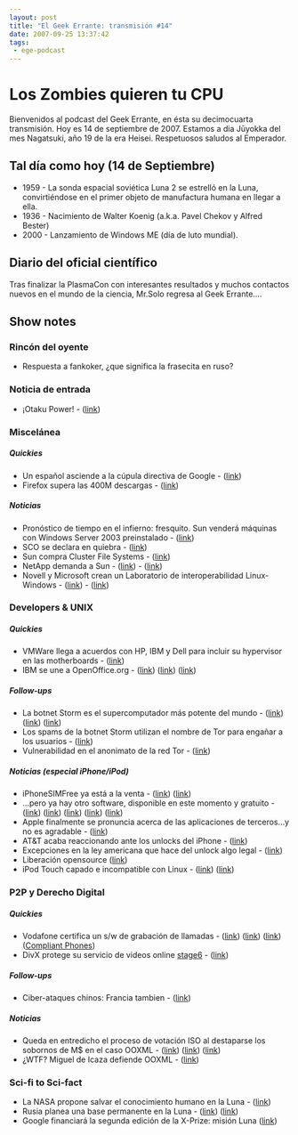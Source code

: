 ```yaml
---
layout: post
title: "El Geek Errante: transmisión #14"
date: 2007-09-25 13:37:42
tags:
 - ege-podcast
---
```


# Los Zombies quieren tu CPU
Bienvenidos al podcast del Geek Errante, en ésta su decimocuarta transmisión. Hoy es 14 de septiembre de 2007. Estamos a dia Jūyokka del mes Nagatsuki, año 19 de la era Heisei. Respetuosos saludos al Emperador.

## Tal día como hoy (14 de Septiembre)
- 1959 - La sonda espacial soviética Luna 2 se estrelló en la Luna, convirtiéndose en el primer objeto de manufactura humana en llegar a ella.
- 1936 - Nacimiento de Walter Koenig (a.k.a. Pavel Chekov y Alfred Bester)
- 2000 - Lanzamiento de Windows ME (día de luto mundial).

## Diario del oficial científico
Tras finalizar la PlasmaCon con interesantes resultados y muchos contactos nuevos en el mundo de la ciencia, Mr.Solo regresa al Geek Errante….

## Show notes

### Rincón del oyente
- Respuesta a fankoker, ¿que significa la frasecita en ruso?

### Noticia de entrada
- ¡Otaku Power! - ([link](http://www.lacarceldepapel.com/2007/09/16/%C2%A1otaku-power/))

### Miscelánea

##### Quickies
- Un español asciende a la cúpula directiva de Google - ([link](http://web.archive.org/web/20071016214437/http://theinquirer.es/2007/09/08/un_espanol_asciende_a_la_cupula_directiva_de_google.html))
- Firefox supera las 400M descargas - ([link](http://web.archive.org/web/20071016214432/http://theinquirer.es/2007/09/08/firefox_supera_los_400_millones_de_descargas.html))

##### Noticias
- Pronóstico de tiempo en el infierno: fresquito. Sun venderá máquinas con Windows Server 2003 preinstalado - ([link](http://web.archive.org/web/20071016190050/http://informationweek.com/news/showArticle.jhtml?articleID=201805889))
- SCO se declara en quiebra - ([link](https://www.linux.com/news/sco-files-bankruptcy))
- Sun compra Cluster File Systems - ([link](http://www.itjungle.com/tug/tug092707-printer05.html))
- NetApp demanda a Sun - ([link](http://www.theregister.co.uk/2007/09/05/netapp_sues_sun_over_zfs/)) - ([link](http://web.archive.org/web/20071017222937/http://opensolaris.org/jive/thread.jspa?threadID=38833&tstart=0))
- Novell y Microsoft crean un Laboratorio de interoperabilidad Linux-Windows - ([link](https://blogs.technet.microsoft.com/port25/2007/02/14/microsoft-novell-interoperability-lab-sneak-peek/)) - ([link](http://www.novell.com/news/press/2007/9/microsoft-and-novell-open-interoperability-lab.html))

### Developers & UNIX

##### Quickies
- VMWare llega a acuerdos con HP, IBM y Dell para incluir su hypervisor en las motherboards - ([link](http://bits.blogs.nytimes.com/2007/09/10/vmware-marches-onto-the-hardware/?_r=0))
- IBM se une a OpenOffice.org - ([link](http://web.archive.org/web/20070915191824/http://news.yahoo.com/s/infoworld/20070910/tc_infoworld/91720)) ([link](https://www.linux.com/news/ibm-dives-openofficeorg-development)) ([link](http://www.openoffice.org/press/ibm_press_release.html))

##### Follow-ups
- La botnet Storm es el supercomputador más potente del mundo - ([link](http://web.archive.org/web/20071011045239/http://diarioti.com/gate/n.php?id=15167)) ([link](https://it.slashdot.org/firehose.pl?op=view&id=280841)) ([link](http://web.archive.org/web/20071011013658/http://spamnation.info/blog/archives/2007/09/419eater_ddosd.html))
- Los spams de la botnet Storm utilizan el nombre de Tor para engañar a los usuarios - ([link](http://boingboing.net/2007/09/06/beware-wolf-dressed.html))
- Vulnerabilidad en el anonimato de la red Tor - ([link](http://web.archive.org/web/20080507180252/http://www.wired.com/politics/security/news/2007/09/embassy_hacks?currentPage=2))

##### Noticias (especial iPhone/iPod)
- iPhoneSIMFree ya está a la venta - ([link](http://www.macworld.co.uk/news/apple/iphone-unlock-goes-sale-19055/)) ([link](http://gizmodo.com/298300/how-the-first-iphone-unlock-went-down-updated))
- …pero ya hay otro software, disponible en este momento y gratuito - ([link](https://www.engadget.com/2007/09/11/iunlock-released-the-first-free-open-source-iphone-sim-unlock/)) ([link](https://www.engadget.com/2007/09/12/first-free-open-gui-iphone-unlock-software-tested-it-works/)) ([link](https://www.engadget.com/2007/09/12/the-story-behind-the-free-open-iphone-sim-unlock-software/)) ([link](ttp://gizmodo.com/298473/false-hacker-poses-as-iphone-dev-team-unlock-author-tries-to-grab-41560-donation)) ([link](https://hipertextual.com/archivo/2007/09/iphone-desbloqueado-en-mas-de-40-paises-y-90-operadoras/))
- Apple finalmente se pronuncia acerca de las aplicaciones de terceros…y no es agradable - ([link](https://www.engadget.com/2007/09/12/apple-backtracks-updates-will-most-likely-break-3rd-party-iph/))
- AT&T acaba reaccionando ante los unlocks del iPhone - ([link](http://web.archive.org/web/20071105170516/http://www.freemacblog.com/att-lawyers-react-to-iphone-unlocking/))
- Excepciones en la ley americana que hace del unlock algo legal - ([link](https://www.copyright.gov/1201/))
- Liberación opensource ([link](https://www.engadget.com/2007/09/11/iunlock-released-the-first-free-open-source-iphone-sim-unlock/))
- iPod Touch capado e incompatible con Linux - ([link](http://gizmodo.com/297994/apple-ipod-touch-calendar-cant-add-appointments-why-and-whats-else-is-being-crippled)) ([link](https://apple.slashdot.org/story/07/09/14/1831236/apple-cuts-off-linux-ipod-users))

### P2P y Derecho Digital

##### Quickies
- Vodafone certifica un s/w de grabación de llamadas - ([link](http://web.archive.org/web/20071016235859/http://www.kriptopolis.org/vodafone-certifica-software-grabacion-llamadas)) ([link](http://web.archive.org/web/20071016164227/http://www.tmcnet.com/usubmit/-compliant-voice-application-awarded-vodafone-certified-status-/2007/09/12/2931003.htm)) ([link](http://www.theregister.co.uk/2007/09/12/compliant_voice/)) ([Compliant Phones](http://web.archive.org/web/20080420131755/http://www.compliantphones.com/))
- DivX protege su servicio de videos online [stage6](http://web.archive.org/web/20071213034128/http://www.stage6.com/?) - ([link](http://boingboing.net/2007/09/07/divx-sues-universal.html))

##### Follow-ups
- Ciber-ataques chinos: Francia tambien - ([link](http://web.archive.org/web/20071016105207/http://www.lexpress.fr/info/quotidien/actu.asp?id=13873))

##### Noticias
- Queda en entredicho el proceso de votación ISO al destaparse los sobornos de M$ en el caso OOXML - ([link](http://arstechnica.com/uncategorized/2007/09/iso-reforms-proposed-in-response-to-ooxml-shenanigans/)) ([link](https://effi.org/blog/kai-2007-09-05.en.html)) ([link](https://tech.slashdot.org/story/07/09/07/1230213/open-letter-to-iso-calls-for-standardization-of-process))
- ¿WTF? Miguel de Icaza defiende OOXML - ([link](http://web.archive.org/web/20071103070917/http://www.kdedevelopers.org/node/2985))

### Sci-fi to Sci-fact
- La NASA propone salvar el conocimiento humano en la Luna - ([link](http://news.nationalgeographic.com/news/2007/08/070814-lunar-ark.html))
- Rusia planea una base permanente en la Luna - ([link](http://web.archive.org/web/20071012015248/http://www.todo-linux.com/modules.php?name=News&file=article&sid=6793)) ([link](https://mundo.sputniknews.com/noticias/2007083175931846/))
- Google financiará la segunda edición de la X-Prize: misión Luna ([link](http://googlesystem.blogspot.com.es/2007/09/google-lunar-x-prize.html))

